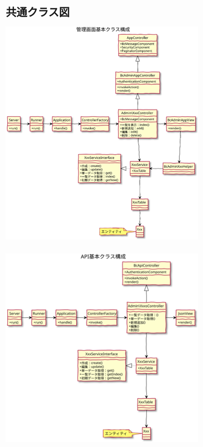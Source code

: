 # 共通クラス図

![クラス図：管理画面基本クラス構成](../../../svg/class/baser-core/basic_manage.svg)

　
![クラス図：API基本クラス構成](../../../svg/class/baser-core/basic_api.svg)
